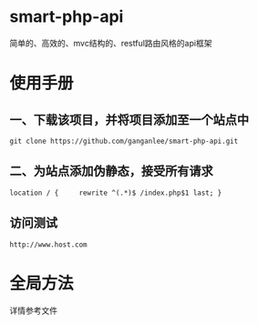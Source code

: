 # smart-php-api
简单的、高效的、mvc结构的、restful路由风格的api框架

# 使用手册

## 一、下载该项目，并将项目添加至一个站点中

`git clone https://github.com/ganganlee/smart-php-api.git`

## 二、为站点添加伪静态，接受所有请求

`
location / {	
	rewrite ^(.*)$ /index.php$1 last;
}
`

## 访问测试
`http://www.host.com`

# 全局方法
详情参考文件
